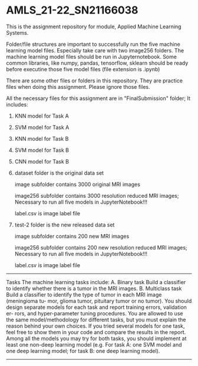 # AMLS_21-22_SN21166038
This is the assignment repository for module, Applied Machine Learning Systems.

Folder/file structures are important to successfully run the five machine learning model files. Especially take care with two image256 folders.
The machine learning model files should be run in Jupyternotebook. Some common libraries, like numpy, pandas, tensorflow, sklearn should be ready before executine those five model files (file extension is .ipynb)

There are some other files or folders in this repository. They are practice files when doing this assignment. Please ignore those files.

All the necessary files for this assignment are in "FinalSubmission" folder; It includes:
  1. KNN model for Task A
  2. SVM model for Task A
  3. KNN model for Task B
  4. SVM model for Task B
  5. CNN model for Task B
  6. dataset folder               is the original data set
  
        image subfolder           contains 3000 original MRI images
        
        image256 subfolder        contains 3000 resolution reduced MRI images; Necessary to run all five models in JupyterNotebook!!!
        
        label.csv                 is image label file
        
  7. test-2 folder                is the new released data set
  
        image subfolder           contains 200 new MRI images
        
        image256 subfolder        contains 200 new resolution reduced MRI images; Necessary to run all five models in JupyterNotebook!!!
        
        label.csv                 is image label file

***********************************************************************************************************************************************
Tasks
The machine learning tasks include:
A. Binary task
Build a classifier to identify whether there is a tumor in the MRI images.
B. Multiclass task
Build a classifier to identify the type of tumor in each MRI image (meningioma tu-
mor, glioma tumor, pituitary tumor or no tumor).
You should design separate models for each task and report training errors, validation er- rors, and hyper-parameter tuning procedures. You are allowed to use the same model/methodology for different tasks, but you must explain the reason behind your own choices. If you tried several models for one task, feel free to show them in your code and compare the results in the report. Among all the models you may try for both tasks, you should implement at least one non-deep learning model (e.g. For task A: one SVM model and one deep learning model; for task B: one deep learning model).
***********************************************************************************************************************************************
